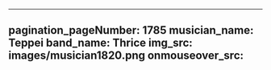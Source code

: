 ------
pagination_pageNumber: 1785
musician_name: Teppei
band_name: Thrice
img_src: images/musician1820.png
onmouseover_src: 
------